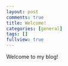 ```yaml
---
layout: post
comments: true
title: Welcome!
categories: [general]
tags: []
fullview: true
---
```


Welcome to my blog!


<a href="POST_URL#disqus_thread"></a>
